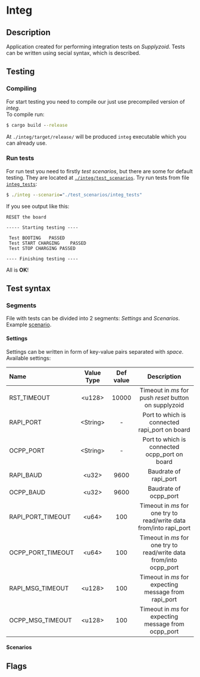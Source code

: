 # Integ

## Description

Application created for performing integration tests on _Supplyzoid_. Tests can be written using secial syntax, which is described.

## Testing

### Compiling

For start testing you need to compile our just use precompiled version of _integ_. \
To compile run:
```cmd
$ cargo build --release
```

At `./integ/target/release/` will be produced `integ` executable which you can already use.

### Run tests

For run test you need to firstly _test scenarios_, but there are some for default testing. They are located at [`./integ/test_scenarios`](integ/test_scenarios).
Try run tests from file [`integ_tests`](integ/test_scenarios/integ_tests):
```cmd
$ ./integ --scenario="./test_scenarios/integ_tests"
```

If you see output like this:
```
RESET the board

----- Starting testing ----

 Test BOOTING	PASSED
 Test START CHARGING	PASSED
 Test STOP CHARGING	PASSED

---- Finishing testing ----
```

All is __OK__!

## Test syntax

### Segments

File with tests can be divided into 2 segments: _Settings_ and _Scenarios_.
Example [scenario](integ/test_scenarios/example_tests).

#### Settings

Settings can be written in form of key-value pairs separated with _space_. \
Available settings:

| Name              | Value Type | Def value | Description                                                        |
|:------------------|:----------:|:---------:|:------------------------------------------------------------------:|
| RST_TIMEOUT       | \<u128\>   |   10000   | Timeout in _ms_ for push _reset_ button on supplyzoid              |
| RAPI_PORT         | \<String\> |     -     | Port to which is connected rapi_port on board                      |
| OCPP_PORT         | \<String\> |     -     | Port to which is connected ocpp_port on board                      |
| RAPI_BAUD         | \<u32\>    |    9600   | Baudrate of rapi_port                                              |
| OCPP_BAUD         | \<u32\>    |    9600   | Baudrate of ocpp_port                                              |
| RAPI_PORT_TIMEOUT | \<u64\>    |    100    | Timeout in _ms_ for one try to read/write data from/into rapi_port |
| OCPP_PORT_TIMEOUT | \<u64\>    |    100    | Timeout in _ms_ for one try to read/write data from/into ocpp_port |
| RAPI_MSG_TIMEOUT  | \<u128\>   |    100    | Timeout in _ms_ for expecting message from rapi_port               |
| OCPP_MSG_TIMEOUT  | \<u128\>   |    100    | Timeout in _ms_ for expecting message from ocpp_port               |

#### Scenarios



## Flags